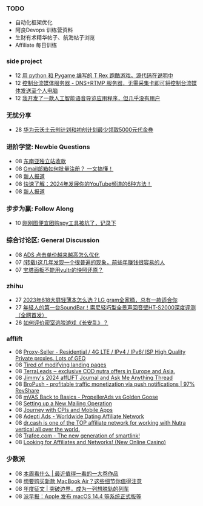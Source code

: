 ### TODO
-  自动化框架优化
-  阿良Devops 训练营资料
-  生财有术精华帖子、航海帖子浏览
-  Affiliate 每日训练

### side project
<!-- sideproject:START -->
-  12 [用 python 和 Pygame 编写的 T Rex 跑酷游戏。源代码在说明中](https://www.youtube.com/watch?v=pZySIXSelCA)
-  12 [控制台流媒体服务器 - DNS+RTMP 服务器，无需采集卡即可将控制台流媒体发送至个人电脑](https://github.com/Aioros/console-streaming-server)
-  12 [我开发了一款人工智能语音导览应用程序，但几乎没有用户](https://www.reddit.com/r/SideProject/comments/18gpp0e/ive_built_an_ai_audio_tour_app_but_have_almost_no/)<!-- sideproject:END -->


### 无忧分享
<!-- ruyo:START -->
-  28 [华为云沃土云创计划和初创计划最少领取5000元代金券](https://51.ruyo.net/18617.html)<!-- ruyo:END -->

### 进阶学堂: Newbie Questions
<!-- advertcn1:START -->
-  08 [东南亚独立站收款](https://www.advertcn.com/thread-114277-1-1.html)
-  08 [Gmail邮箱如何批量注册？ 一文搞懂！](https://www.advertcn.com/thread-114276-1-1.html)
-  08 [新人报道](https://www.advertcn.com/thread-114273-1-1.html)
-  08 [快速了解：2024年发展你的YouTube频道的6种方法！](https://www.advertcn.com/thread-114270-1-1.html)
-  08 [新人报道](https://www.advertcn.com/thread-114266-1-1.html)<!-- advertcn1:END -->

### 步步为赢: Follow Along
<!-- advertcn2:START -->
-  10 [刚刚图便宜团购spy工具被坑了，记录下](https://www.advertcn.com/thread-113954-1-1.html)<!-- advertcn2:END -->

### 综合讨论区: General Discussion
<!-- advertcn3:START -->
-  08 [ADS 点击单价越来越高怎么优化](https://www.advertcn.com/thread-114272-1-1.html)
-  07 [&lpar;转载&rpar;这几年发现一个很普遍的现象，前些年赚钱很容易的人](https://www.advertcn.com/thread-114264-1-1.html)
-  07 [宝塔面板不能用vultr的快照还原？](https://www.advertcn.com/thread-114262-1-1.html)<!-- advertcn3:END -->


### zhihu
<!-- zhihu:START -->
-  27 [2023年618大屏轻薄本怎么选？LG gram全家桶，总有一款适合你](http://zhuanlan.zhihu.com/p/632641888?utm_campaign=rss&utm_medium=rss&utm_source=rss&utm_content=title)
-  27 [年轻人的第一台SoundBar！索尼轻巧型全景声回音壁HT-S2000深度评测（全网首发）](http://zhuanlan.zhihu.com/p/630990296?utm_campaign=rss&utm_medium=rss&utm_source=rss&utm_content=title)
-  26 [如何评价密室逃脱游戏《长安乱》？](http://www.zhihu.com/question/563950552/answer/3045961312?utm_campaign=rss&utm_medium=rss&utm_source=rss&utm_content=title)<!-- zhihu:END -->

### afflift
<!-- afflift:START -->
-  08 [Proxy-Seller - Residential / 4G LTE / IPv4 / IPv6/ ISP High Quality Private proxies. Lots of GEO](https://afflift.com/f/threads/proxy-seller-residential-4g-lte-ipv4-ipv6-isp-high-quality-private-proxies-lots-of-geo.11946/)
-  08 [Tired of modifying landing pages](https://afflift.com/f/threads/tired-of-modifying-landing-pages.12773/)
-  08 [TerraLeads ‒ exclusive COD nutra offers in Europe and Asia.](https://afflift.com/f/threads/terraleads-%E2%80%92-exclusive-cod-nutra-offers-in-europe-and-asia.3287/)
-  08 [Jimmy&#39;s 2024 affLIFT Journal and Ask Me Anything Thread](https://afflift.com/f/threads/jimmys-2024-afflift-journal-and-ask-me-anything-thread.12559/)
-  08 [BroPush - profitable traffic monetization via push notifications | 97% RevShare](https://afflift.com/f/threads/bropush-profitable-traffic-monetization-via-push-notifications-97-revshare.7840/)
-  08 [mVAS Back to Basics - PropellerAds vs Golden Goose](https://afflift.com/f/threads/mvas-back-to-basics-propellerads-vs-golden-goose.12558/)
-  08 [Setting up a New Mailing Operation](https://afflift.com/f/threads/setting-up-a-new-mailing-operation.12771/)
-  08 [Journey with CPIs and Mobile Apps](https://afflift.com/f/threads/journey-with-cpis-and-mobile-apps.12762/)
-  08 [Adepti Ads - Worldwide Dating Affiliate Network](https://afflift.com/f/threads/adepti-ads-worldwide-dating-affiliate-network.12646/)
-  08 [dr.cash is one of the TOP affiliate network for working with Nutra vertical all over the world.](https://afflift.com/f/threads/dr-cash-is-one-of-the-top-affiliate-network-for-working-with-nutra-vertical-all-over-the-world.11669/)
-  08 [Trafee.com - The new generation of smartlink!](https://afflift.com/f/threads/trafee-com-the-new-generation-of-smartlink.6265/)
-  08 [Looking for Affiliates and Networks! &lpar;New Online Casino&rpar;](https://afflift.com/f/threads/looking-for-affiliates-and-networks-new-online-casino.12743/)<!-- afflift:END -->

### 少数派
<!-- sspai:START -->
-  08 [本周看什么 | 最近值得一看的一大卷作品](https://sspai.com/post/87049)
-  08 [想要购买新款 MacBook Air？这些细节你值得注意](https://sspai.com/post/85735)
-  08 [年度征文 | 突破边界，成为一列想脱轨的列车](https://sspai.com/post/86658)
-  08 [派早报：Apple 发布 macOS 14.4 等系统正式版等](https://sspai.com/post/87033)<!-- sspai:END -->
